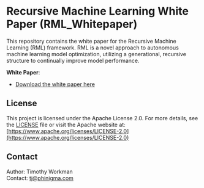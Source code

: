 # Recursive Machine Learning White Paper (RML_Whitepaper)

This repository contains the white paper for the Recursive Machine Learning (RML) framework. RML is a novel approach to autonomous machine learning model optimization, utilizing a generational, recursive structure to continually improve model performance.

**White Paper**:  
- [Download the white paper here](./RML_Whitepaper.pdf)

## License
This project is licensed under the Apache License 2.0. For more details, see the [LICENSE](./LICENSE) file or visit the Apache website at:  
[https://www.apache.org/licenses/LICENSE-2.0](https://www.apache.org/licenses/LICENSE-2.0)

## Contact
Author: Timothy Workman  
Contact: tj@phinigma.com
